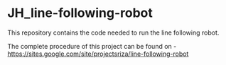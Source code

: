 # JH_line-following-robot
This repository contains the code needed to run the line following robot.

The complete procedure of this project can be found on - https://sites.google.com/site/projectsriza/line-following-robot


